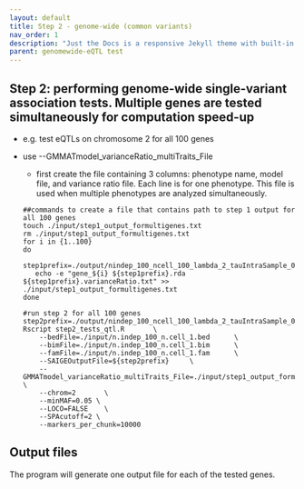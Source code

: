 ```yaml
---
layout: default
title: Step 2 - genome-wide (common variants)
nav_order: 1
description: "Just the Docs is a responsive Jekyll theme with built-in search that is easily customizable and hosted on GitHub Pages."
parent: genomewide-eQTL test
---
```


## Step 2: performing genome-wide single-variant association tests. Multiple genes are tested simultaneously for computation speed-up

* e.g. test eQTLs on chromosome 2  for all 100 genes 
* use --GMMATmodel_varianceRatio_multiTraits_File
    * first create the file containing 3 columns: phenotype name, model file, and variance ratio file. Each line is for one phenotype. This file is used when multiple phenotypes are analyzed simultaneously.

    ```
    ##commands to create a file that contains path to step 1 output for all 100 genes
    touch ./input/step1_output_formultigenes.txt
    rm ./input/step1_output_formultigenes.txt
    for i in {1..100}
    do
       step1prefix=./output/nindep_100_ncell_100_lambda_2_tauIntraSample_0.5_gene_${i}
       echo -e "gene_${i} ${step1prefix}.rda ${step1prefix}.varianceRatio.txt" >> ./input/step1_output_formultigenes.txt
    done
    ```


    ```
    #run step 2 for all 100 genes 
    step2prefix=./output/nindep_100_ncell_100_lambda_2_tauIntraSample_0.5_chr2
    Rscript step2_tests_qtl.R       \
        --bedFile=./input/n.indep_100_n.cell_1.bed      \
        --bimFile=./input/n.indep_100_n.cell_1.bim      \
        --famFile=./input/n.indep_100_n.cell_1.fam      \
        --SAIGEOutputFile=${step2prefix}     \
        --GMMATmodel_varianceRatio_multiTraits_File=./input/step1_output_formultigenes.txt      \
        --chrom=2       \
        --minMAF=0.05 \
        --LOCO=FALSE    \
        --SPAcutoff=2 \
        --markers_per_chunk=10000
    ```

## Output files

The program will generate one output file for each of the tested genes. 
